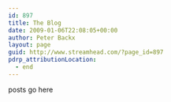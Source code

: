 ```yaml
---
id: 897
title: The Blog
date: 2009-01-06T22:08:05+00:00
author: Peter Backx
layout: page
guid: http://www.streamhead.com/?page_id=897
pdrp_attributionLocation:
  - end
---
```

posts go here

<!-- AddThis Advanced Settings generic via filter on the_content -->

<!-- AddThis Share Buttons generic via filter on the_content -->